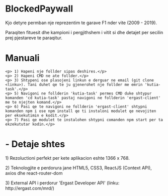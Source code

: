 # BlockedPaywall

<p>Kjo detyre permban nje reprezentim te garave F1 nder vite (2009 - 2019).</p>
<p>Paraqiten fituesit dhe kampioni i pergjithshem i vitit si dhe detajet per secilin prej pjestareve te paraqitur.</p>

# Manuali

	<p> 1) Hapeni nje follder sipas deshires.</p>
	<p> 2) Hapeni CMD ne ate follder.</p>
	<p> 3) Shtypeni ose plasojeni linkun e derguar ne email (git clone <linku>). Tani duhet qe te ju gjenerohet nje follder me emrin 'kutia-task'.</p>
	<p> 5) Navigoni ne follderin 'kutia-task' permes CMD duke shtypur komanden 'cd kutia-task' pastaj navigoni ne follderin 'ergast-client' me te njejten komand.</p>
	<p> 6) Pasi qe te navigoni ne follderin 'ergast-client' shtypni komanden npm i ose npm install qe ti instaloni modulet qe nevojiten per eksekutimin e kodit.</p>
	<p> 7) Pasi qe modulet te instalohen shtypni comanden npm start per ta ekzekututar kodin.</p>

<h1>- Detaje shtes</h1>
	<p> 1) Rezoluctioni perfekt per kete aplikacion eshte 1366 x 768.</p>
	<p> 2) Teknologjite e perdorura jane HTML5, CSS3, ReactJS (Context API), axios dhe react-router-dom</p> 
	<p> 3) External API i perdorur 'Ergast Developer API' (linku: http://ergast.com/mrd/)</p>
